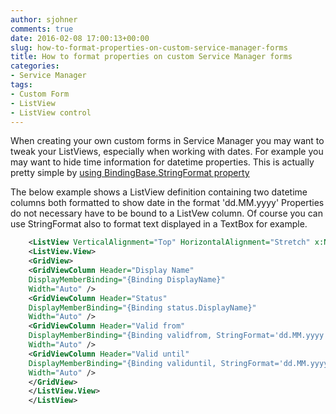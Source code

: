 ```yaml
---
author: sjohner
comments: true
date: 2016-02-08 17:00:13+00:00
slug: how-to-format-properties-on-custom-service-manager-forms
title: How to format properties on custom Service Manager forms
categories:
- Service Manager
tags:
- Custom Form
- ListView
- ListView control
---
```


When creating your own custom forms in Service Manager you may want to tweak your ListViews, especially when working with dates. For example you may want to hide time information for datetime properties. This is actually pretty simple by [using BindingBase.StringFormat property](https://msdn.microsoft.com/en-us/library/system.windows.data.bindingbase.stringformat%28v=vs.110%29.aspx)

The below example shows a ListView definition containing two datetime columns both formatted to show date in the format 'dd.MM.yyyy'
Properties do not necessary have to be bound to a ListVew column. Of course you can use StringFormat also to format text displayed in a TextBox for example.

```xml
    <ListView VerticalAlignment="Top" HorizontalAlignment="Stretch" x:Name="listViewInstances" MinWidth="450" MinHeight="250" ItemsSource="{Binding productinstance, Mode=TwoWay, UpdateSourceTrigger=PropertyChanged}">
    <ListView.View>
    <GridView>
    <GridViewColumn Header="Display Name"
    DisplayMemberBinding="{Binding DisplayName}"
    Width="Auto" />
    <GridViewColumn Header="Status"
    DisplayMemberBinding="{Binding status.DisplayName}"
    Width="Auto" />
    <GridViewColumn Header="Valid from"
    DisplayMemberBinding="{Binding validfrom, StringFormat='dd.MM.yyyy'}"
    Width="Auto" />
    <GridViewColumn Header="Valid until"
    DisplayMemberBinding="{Binding validuntil, StringFormat='dd.MM.yyyy'}"
    Width="Auto" />
    </GridView>
    </ListView.View>
    </ListView>
```